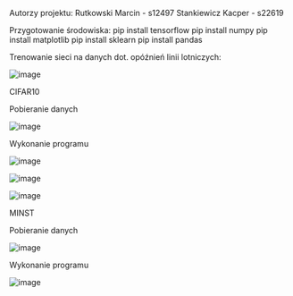 Autorzy projektu:
	Rutkowski Marcin - s12497
	Stankiewicz Kacper - s22619

Przygotowanie środowiska: 
	pip install tensorflow
	pip install numpy 
	pip install matplotlib 
	pip install sklearn 
	pip install pandas


Trenowanie sieci na danych dot. opóźnień linii lotniczych:

![image](https://github.com/KacperStankiewicz/NAI/assets/37616390/faf1a2d0-f050-4277-8413-4c85cacfb86a)

CIFAR10

Pobieranie danych 

![image](https://github.com/KacperStankiewicz/NAI/assets/37616390/66b51bc4-491f-4bff-968e-e72b5224c0cb)

Wykonanie programu

![image](https://github.com/KacperStankiewicz/NAI/assets/37616390/6e0f9cb2-d2c4-41cd-b322-d21e91fae1c5)

![image](https://github.com/KacperStankiewicz/NAI/assets/37616390/a182a005-5106-4ce3-8d6a-0c63ad0b4479)

![image](https://github.com/KacperStankiewicz/NAI/assets/37616390/c61186fd-7514-45dd-8054-1bcfb71b6bec)


MINST

Pobieranie danych

![image](https://github.com/KacperStankiewicz/NAI/assets/37616390/92084078-1121-4093-9bad-4066d6b15be3)

Wykonanie programu

![image](https://github.com/KacperStankiewicz/NAI/assets/37616390/7d4c8d70-c8e4-424f-a95a-b9314d3a0660)

